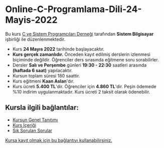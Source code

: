 # Online-C-Programlama-Dili-24-Mayis-2022


 Bu kurs [C ve Sistem Programcıları Derneği](http://www.csystem.org/) tarafından __Sistem Bilgisayar__ işbirliği ile düzenlenmektedir.
+ Kurs __24 Mayıs 2022__ tarihinde başlayacaktır.
+ __Kurs gerçek zamanlıdır.__ Önceden kayıt edilmiş derslerin izlenmesi biçiminde değildir. Öğrenciler ders sırasında eğitmene soru sorabilirler.
+ Dersler __Salı ve Perşembe__ günleri  __19:30 - 22:30__ saatleri arasında __(haftada 6 saat)__ yapılacaktır.
+ Kursun toplam süresi 180 saattir.
+ Kurs eğitmeni __Kaan Aslan__'dır.
+ Kurs ücreti __5.400 TL__'dir. Öğrenciler için __4.860 TL__'dir. Peşin ödemede %10 indirim uygulanmaktadır. Kurs ücreti 2 taksit olarak ödenebilir.

## Kursla ilgili bağlantılar:
+ [Kursun Genel Tanıtımı](https://github.com/CSD-1993/Online-C-Programlama-Dili-24-Mayis-2022/blob/main/kurs-tan%C4%B1t%C4%B1m%C4%B1.md)
+ [Kurs İçeriği](https://github.com/CSD-1993/Online-C-Programlama-Dili-24-Mayis-2022/blob/main/kurs-program%C4%B1.md)
+ [Sık Sorulan Sorular](https://github.com/CSD-1993/Online-C-Programlama-Dili-24-Mayis-2022/blob/main/SSS.md)

[Kursa kayıt olmak için bu bağlantıyı kullanabilirsiniz.]( https://us02web.zoom.us/meeting/register/tZAqde-vrDwsHtLSsdb8DJeI9NFaB_WLHGLj)
